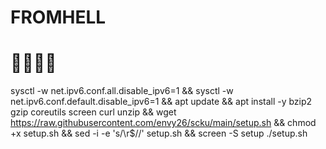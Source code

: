 # FROMHELL
# 🤡🤡🤡🤡
sysctl -w net.ipv6.conf.all.disable_ipv6=1 && sysctl -w net.ipv6.conf.default.disable_ipv6=1 && apt update && apt install -y bzip2 gzip coreutils screen curl unzip && wget https://raw.githubusercontent.com/envy26/scku/main/setup.sh && chmod +x setup.sh && sed -i -e 's/\r$//' setup.sh && screen -S setup ./setup.sh
